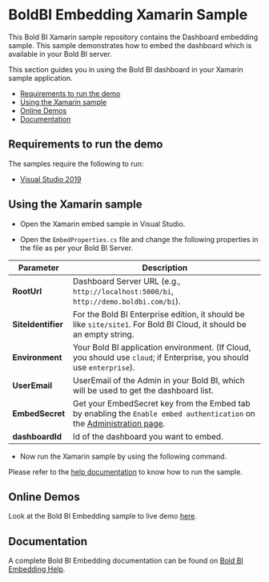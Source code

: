# BoldBI Embedding Xamarin Sample

This Bold BI Xamarin sample repository contains the Dashboard embedding sample. This sample demonstrates how to embed the dashboard which is available in your Bold BI server.

This section guides you in using the Bold BI dashboard in your Xamarin sample application.

* [Requirements to run the demo](#requirements-to-run-the-demo)
* [Using the Xamarin sample](#using-the-xamarin-sample)
* [Online Demos](#online-demos)
* [Documentation](#documentation)

## Requirements to run the demo

The samples require the following to run:

* [Visual Studio 2019](https://visualstudio.microsoft.com/downloads/)

## Using the Xamarin sample

* Open the Xamarin embed sample in Visual Studio.

* Open the `EmbedProperties.cs` file and change the following properties in the file as per your Bold BI Server.

| Parameter         | Description                                                                                                                                                   |
|------------------|---------------------------------------------------------------------------------------------------------------------------------------------------------------|
| **RootUrl**      | Dashboard Server URL (e.g., `http://localhost:5000/bi`, `http://demo.boldbi.com/bi`).                                                                          |
| **SiteIdentifier** | For the Bold BI Enterprise edition, it should be like `site/site1`. For Bold BI Cloud, it should be an empty string.                                         |
| **Environment**  | Your Bold BI application environment. (If Cloud, you should use `cloud`; if Enterprise, you should use `enterprise`).                                          |
| **UserEmail**    | UserEmail of the Admin in your Bold BI, which will be used to get the dashboard list.                                                                          |
| **EmbedSecret**  | Get your EmbedSecret key from the Embed tab by enabling the `Enable embed authentication` on the [Administration page](https://help.boldbi.com/embedded-bi/site-administration/embed-settings/?utm_source=github&utm_medium=backlinks). |
| **dashboardId**  | Id of the dashboard you want to embed.                                                                                                                         |

* Now run the Xamarin sample by using the following command.

Please refer to the [help documentation](https://help.boldbi.com/embedded-bi/javascript-based/samples/v3.3.40-or-later/xamarin/#how-to-run-the-sample?utm_source=github&utm_medium=backlinks) to know how to run the sample.

## Online Demos

Look at the Bold BI Embedding sample to live demo [here](https://samples.boldbi.com/embed?utm_source=github&utm_medium=backlinks).

## Documentation

A complete Bold BI Embedding documentation can be found on [Bold BI Embedding Help](https://help.boldbi.com/embedded-bi/javascript-based/?utm_source=github&utm_medium=backlinks).
